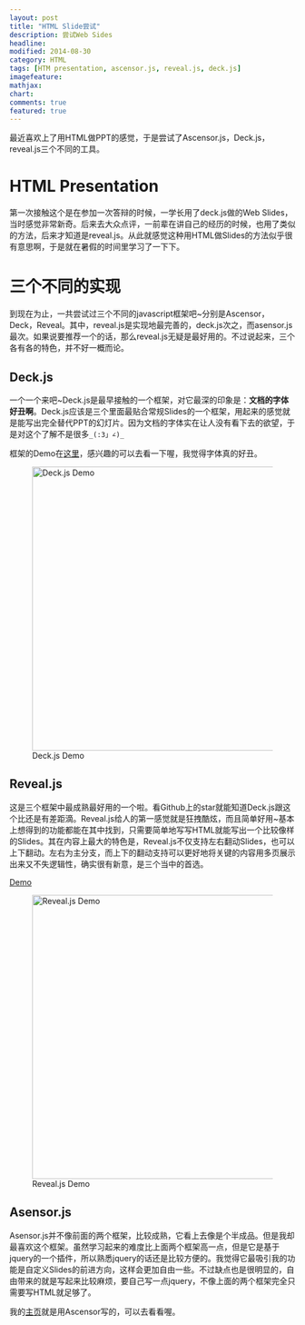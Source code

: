 ```yaml
---
layout: post
title: "HTML Slide尝试"
description: 尝试Web Sides
headline: 
modified: 2014-08-30
category: HTML
tags: [HTM presentation, ascensor.js, reveal.js, deck.js]
imagefeature: 
mathjax: 
chart: 
comments: true
featured: true
---
```


最近喜欢上了用HTML做PPT的感觉，于是尝试了Ascensor.js，Deck.js，reveal.js三个不同的工具。

# HTML Presentation

第一次接触这个是在参加一次答辩的时候，一学长用了deck.js做的Web Slides，当时感觉非常新奇。后来去大众点评，一前辈在讲自己的经历的时候，也用了类似的方法，后来才知道是reveal.js。从此就感觉这种用HTML做Slides的方法似乎很有意思啊，于是就在暑假的时间里学习了一下下。

# 三个不同的实现

到现在为止，一共尝试过三个不同的javascript框架吧~分别是Ascensor，Deck，Reveal。其中，reveal.js是实现地最完善的，deck.js次之，而asensor.js最次。如果说要推荐一个的话，那么reveal.js无疑是最好用的。不过说起来，三个各有各的特色，并不好一概而论。

## Deck.js

一个一个来吧~Deck.js是最早接触的一个框架，对它最深的印象是：**文档的字体好丑啊**。Deck.js应该是三个里面最贴合常规Slides的一个框架，用起来的感觉就是能写出完全替代PPT的幻灯片。因为文档的字体实在让人没有看下去的欲望，于是对这个了解不是很多`_(:3」∠)_`

框架的Demo在[这里](http://imakewebthings.com/deck.js/)，感兴趣的可以去看一下喔，我觉得字体真的好丑。

<figure>
	<img src="{{ site.url }}/images/HTML-presentation/deck.JPG" alt="Deck.js Demo" height="500" width="500">
	<figcaption>Deck.js Demo</figcaption>
</figure>

## Reveal.js

这是三个框架中最成熟最好用的一个啦。看Github上的star就能知道Deck.js跟这个比还是有差距滴。Reveal.js给人的第一感觉就是狂拽酷炫，而且简单好用~基本上想得到的功能都能在其中找到，只需要简单地写写HTML就能写出一个比较像样的Slides。其在内容上最大的特色是，Reveal.js不仅支持左右翻动Slides，也可以上下翻动。左右为主分支，而上下的翻动支持可以更好地将关键的内容用多页展示出来又不失逻辑性，确实很有新意，是三个当中的首选。

[Demo](http://lab.hakim.se/reveal-js/)

<figure>
	<img src="{{ site.url }}/images/HTML-presentation/reveal.JPG" alt="Reveal.js Demo" height="500" width="500">
	<figcaption>Reveal.js Demo</figcaption>
</figure>

## Asensor.js

Asensor.js并不像前面的两个框架，比较成熟，它看上去像是个半成品。但是我却最喜欢这个框架。虽然学习起来的难度比上面两个框架高一点，但是它是基于jquery的一个插件，所以熟悉jquery的话还是比较方便的。我觉得它最吸引我的功能是自定义Slides的前进方向，这样会更加自由一些。不过缺点也是很明显的，自由带来的就是写起来比较麻烦，要自己写一点jquery，不像上面的两个框架完全只需要写HTML就足够了。

我的[主页](http://gaocegege.github.io/)就是用Ascensor写的，可以去看看喔。